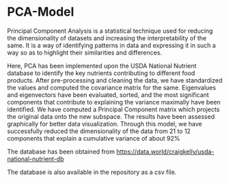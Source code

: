 # PCA-Model
Principal Component Analysis is a statistical technique used for reducing the dimensionality of datasets and increasing the interpretability of the same. It is a way of identifying patterns in data and expressing it in such a way so as to highlight their similarities and differences.

Here, PCA has been implemented upon the USDA National Nutrient database to identify the key nutrients contributing to different food products. After pre-processing and cleaning the data, we have standardized the values and computed the covariance matrix for the same. Eigenvalues and eigenvectors have been evaluated, sorted, and the most significant components that contribute to explaining the variance maximally have been identified. We have computed a Principal Component matrix which projects the original data onto the new subspace. The results have been assessed graphically for better data visualization. Through this model, we have successfully reduced the dimensionality of the data from 21 to 12 components that explain a cumulative variance of about 92%

The database has been obtained from https://data.world/craigkelly/usda-national-nutrient-db

The database is also available in the repository as a csv file.
